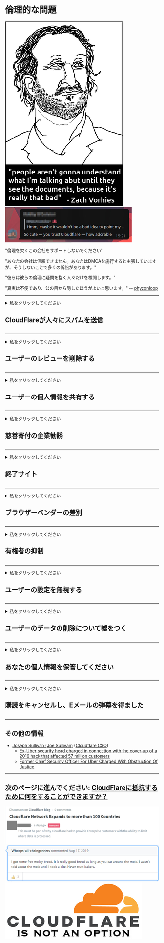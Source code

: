 # 倫理的な問題

![](../image/itsreallythatbad.jpg)
![](../image/telegram/c81238387627b4bfd3dcd60f56d41626.jpg)

"倫理を欠くこの会社をサポートしないでください"

"あなたの会社は信頼できません。あなたはDMCAを施行すると主張していますが、そうしないことで多くの訴訟があります。"

"彼らは彼らの倫理に疑問を抱く人々だけを検閲します。"

"真実は不便であり、公の目から隠したほうがよいと思います。"  -- [phyzonloop](https://twitter.com/phyzonloop)


---


<details>
<summary>私をクリックしてください

## CloudFlareが人々にスパムを送信
</summary>


CloudflareはCloudflare以外のユーザーにスパムメールを送信しています。

- オプトインしたサブスクライバーにのみメールを送信します
- ユーザーが「停止」と言うと、メールの送信を停止します

とても簡単です。しかし、Cloudflareは気にしません。
Cloudflareは、自社のサービスを使用することで、すべてのスパマーや攻撃者を阻止できると述べています。
Cloudflareをアクティブ化せずにCloudflareを停止するにはどうすればよいですか？


| 🖼 | 🖼 |
| --- | --- |
| ![](../image/cfspam01.jpg) | ![](../image/cfspam03.jpg) |
| ![](../image/cfspam02.jpg) | ![](../image/cfspambrittany.jpg)<br>![](../image/cfspamtwtr.jpg) |

</details>

---

<details>
<summary>私をクリックしてください

## ユーザーのレビューを削除する
</summary>


Cloudflareの検閲の否定的なレビュー。
Twitterに反Cloudflareテキストを投稿すると、Cloudflareの従業員から「いいえ、違います」というメッセージが返される可能性があります。
レビューサイトに否定的なレビューを投稿すると、彼らはそれを検閲しようとします。


| 🖼 | 🖼 |
| --- | --- |
| ![](../image/cfcenrev_01.jpg)<br>![](../image/cfcenrev_02.jpg) | ![](../image/cfcenrev_03.jpg) |

</details>

---

<details>
<summary>私をクリックしてください

## ユーザーの個人情報を共有する
</summary>


Cloudflareには大きな嫌がらせの問題があります。
Cloudflareは、ホストされているサイトについて不平を言う人の個人情報を共有します。
彼らは時々あなたにあなたの本当のIDを提供するように頼みます。
嫌がらせ、暴行、攻撃、殺害を望まない場合は、CloudflaredのWebサイトに近づかないほうがよいでしょう。


| 🖼 | 🖼 |
| --- | --- |
| ![](../image/cfdox_what.jpg) | ![](../image/cfdox_swat.jpg) |
| ![](../image/cfdox_kill.jpg) | ![](../image/cfdox_threat.jpg) |
| ![](../image/cfdox_dox.jpg) | ![](../image/cfdox_ex1.jpg) |
| ![](../image/cfabuseform.jpg) | ![](../image/cfdox_ex2.jpg) |

</details>

---

<details>
<summary>私をクリックしてください

## 慈善寄付の企業勧誘
</summary>


CloudFlareは慈善寄付を求めています。
アメリカの企業が正当な理由のある非営利団体と一緒に慈善団体を求めるのは非常に恐ろしいことです。
人をブロックしたり、他の人の時間を無駄にしたい場合は、Cloudflareの従業員のためにピザを注文することをお勧めします。


![](../image/cfdonate.jpg)

</details>

---

<details>
<summary>私をクリックしてください

## 終了サイト
</summary>


あなたのサイトが突然ダウンした場合、あなたはどうしますか？
Cloudflareが警告なしにユーザーの設定を削除したりサービスを停止したりしているという報告があります。
より良いプロバイダーを見つけることをお勧めします。

![](../image/cftmnt.jpg)

</details>

---

<details>
<summary>私をクリックしてください

## ブラウザーベンダーの差別
</summary>


CloudFlareは、Tor-Browser以外のユーザーにTorよりも敵対的な扱いを与える一方で、Firefoxを使用するユーザーを優先的に扱います。
non-free javascriptの実行を正当に拒否したTorユーザーも、敵対的な扱いを受けます。
このアクセスの不平等は、ネットワーク中立性の乱用と権力の乱用です。

![](../image/browdifftbcx.gif)

- 左：Torブラウザ、右：Chrome。同じIPアドレス。

![](../image/browserdiff.jpg)

- 左：TorブラウザのJavaScriptが無効、Cookieが有効
- 右：Chrome JavaScriptが有効、Cookieが無効

![](../image/cfsiryoublocked.jpg)

- TorなしのQuteBrowser（マイナーブラウザ）（Clearnet IP）

![](../image/lynx_cloudflare.gif)

- Lynx


| ***ブラウザ*** | ***アクセス治療*** |
| --- | --- |
| Tor Browser (JavaScriptが有効) | アクセスが許可されました |
| Firefox (JavaScriptが有効) | アクセス低下 |
| Chromium (JavaScriptが有効) | アクセス低下 |
| Chromium or Firefox (JavaScriptが無効です) | アクセスが拒否されました |
| Chromium or Firefox (Cookieが無効になっています) | アクセスが拒否されました |
| QuteBrowser | アクセスが拒否されました |
| lynx | アクセスが拒否されました |
| w3m | アクセスが拒否されました |
| wget | アクセスが拒否されました |


簡単な課題を解決するためにオーディオボタンを使用してみませんか？

はい、オーディオボタンがありますが、Torでは常に機能するとは限りません。
クリックするとこのメッセージが表示されます:

```
あとでもう一度試してみてください
コンピュータまたはネットワークが自動クエリを送信している可能性があります。
ユーザーを保護するため、現在リクエストを処理することはできません。
詳しくはヘルプページをご覧ください
```

</details>

---

<details>
<summary>私をクリックしてください

## 有権者の抑制
</summary>


米国の州の有権者は、居住する州の州務長官のWebサイトを通じて最終的に投票するために登録します。
共和党が統治する州務長官事務所は、Cloudflareを通じて州務長官のWebサイトをプロキシすることにより、有権者の抑制に取り組んでいます。
CloudflareによるTorユーザーに対する敵対的な扱い、一元化されたグローバルな監視ポイントとしてのMITMの位置付け、および全体としての有害な役割により、有権者候補は登録に消極的です。
特にリベラル派はプライバシーを受け入れる傾向があります。
有権者登録フォームは、有権者の政治的傾向、個人の住所、社会保障番号、および生年月日に関する機密情報を収集します。
ほとんどの州はその情報のサブセットのみを公開していますが、Cloudflareは誰かが投票に登録するとそのすべての情報を確認します。

州のデータ入力スタッフの秘書官がCloudflareのWebサイトを使用してデータを入力する可能性があるため、紙の登録はCloudflareを迂回しないことに注意してください。

| 🖼 | 🖼 |
| --- | --- |
| ![](../image/cfvotm_01.jpg) | ![](../image/cfvotm_02.jpg) |

- Change.orgは、投票を集めて行動を起こすことで有名なWebサイトです。
“世界中の人々がキャンペーンを開始し、支持者を動員し、意思決定者と協力してソリューションを推進しています。”
残念ながら、Cloudflareの積極的なフィルターのため、多くの人はchange.orgをまったく表示できません。
彼らは請願書に署名することからブロックされており、民主的なプロセスから彼らを排除しています。
OpenPetitionなどの他のクラウドフレア以外のプラットフォームを使用すると、問題を解決するのに役立ちます。

| 🖼 | 🖼 |
| --- | --- |
| ![](../image/changeorgasn.jpg) | ![](../image/changeorgtor.jpg) |

- Cloudflareの「AthenianProject」は、州および地方の選挙Webサイトに無料の企業レベルの保護を提供します。
彼らは「彼らの選挙区は選挙情報と有権者登録にアクセスできる」と言ったが、多くの人々がサイトをまったく閲覧することができないのでこれは嘘である。

</details>

---

<details>
<summary>私をクリックしてください

## ユーザーの設定を無視する
</summary>


あなたが何かをオプトアウトした場合、あなたはそれについての電子メールを受信しないことを期待しています。
Cloudflareはユーザーの好みを無視し、顧客の同意なしにサードパーティ企業とデータを共有します。
無料プランを使用している場合、月額サブスクリプションの購入を求めるメールが送信されることがあります。

![](../image/cfviopl_tp.jpg)

</details>

---

<details>
<summary>私をクリックしてください

## ユーザーのデータの削除について嘘をつく
</summary>


この元cloudflareの顧客のブログによると、Cloudflareはアカウントの削除について嘘をついています。
現在、多くの企業は、アカウントを閉鎖または削除した後もデータを保持しています。
優れた企業のほとんどは、プライバシーポリシーでそれについて言及しています。
Cloudflare？番号。

```
2019-08-05 CloudFlareは私のアカウントを削除したという確認を私に送信しました。
2019-10-02 CloudFlareから「私は顧客だから」というメールを受け取りました
```

Cloudflareは「削除」という言葉を知りませんでした。
それが本当に削除された場合、なぜこの元顧客は電子メールを受け取ったのですか？
彼はまた、Cloudflareのプライバシーポリシーはそれについて言及していないと述べました。

```
彼らの新しいプライバシーポリシーでは、1年間データを保持することについては何も触れられていません。
```

![](../image/cfviopl_notdel.jpg)

彼らのプライバシーポリシーが嘘である場合、どのようにCloudflareを信頼できますか？

- [Cloudflareアカウントをキャンセルしてから1年以上が経過しました](https://shkspr.mobi/blog/2020/09/dont-trust-cloudflare-with-your-personal-data/)

</details>

---

<details>
<summary>私をクリックしてください

## あなたの個人情報を保管してください
</summary>


Cloudflareアカウントの削除は難しいレベルです。

```
「アカウント」カテゴリを使用してサポートチケットを送信します。
メッセージ本文でアカウントの削除をリクエストします。
削除をリクエストする前に、アカウントにドメインやクレジットカードを添付してはなりません。
```

この確認メールが届きます。

![](../image/cf_deleteandkeep.jpg)

「削除リクエストの処理を開始しました」が、「引き続き個人情報を保存します」。

これを「信頼」できますか？


- Cloudflareアカウントをキャンセルする方法

1. Cloudflareダッシュボードにログインします。
2. ダッシュボードからすべてのゾーン（ドメイン）を削除します。
3. サポートリンクをクリックします。
4. 新しいチケットを送信します。アカウントを閉鎖することを伝えます。
5. 数日待ちます。
6. Cloudflareのスタッフがあなたの確認とCloudflareを離れることを決めた理由を尋ねます。
7. もう一度返信してください。
8. 数日待ちます。
9. メッセージが表示されます：アカウントが正常に削除されました


</details>

---

<details>
<summary>私をクリックしてください

## 購読をキャンセルし、Eメールの弾幕を得ました
</summary>


ユーザーは彼のストリーム購読をキャンセルし、今、彼は毎日彼にキャンセルされた購読について思い出させるように電子メールの思い出を得る。
未登録ボタンはありません。 どうやってこの停止をしますか？

![](../image/barrageemailcancelsubscription.jpg)

CloudFlareはこのユーザーにサポートに連絡して削除されるすべての内容を依頼するように言った。

- [t](https://web.archive.org/web/20210412165334/https://twitter.com/JohnHaldson/status/1381651569247088650)

</details>

---

## その他の情報

- [Joseph Sullivan (Joe Sullivan)](../cloudflare_inc/cloudflare_members.md) ([Cloudflare CSO](https://twitter.com/eastdakota/status/1296522269313785862))
  - [Ex-Uber security head charged in connection with the cover-up of a 2016 hack that affected 57 million customers](https://www.businessinsider.com/uber-data-hack-security-head-joe-sullivan-charged-cover-up-2020-8)
  - [Former Chief Security Officer For Uber Charged With Obstruction Of Justice](https://www.justice.gov/usao-ndca/pr/former-chief-security-officer-uber-charged-obstruction-justice)


---


## 次のページに進んでください:   [CloudFlareに抵抗するために何をすることができますか？](ja.action.md)

![](../image/censor_cloudflare_blogcomment.jpg)
![](../image/freemoldybread.jpg)
![](../image/cfisnotanoption.jpg)
